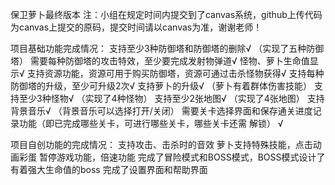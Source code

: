 保卫萝卜最终版本
注：小组在规定时间内提交到了canvas系统，github上传代码为canvas上提交的原码，提交时间请以canvas为准，谢谢老师！

项目基础功能完成情况：
支持至少3种防御塔和防御塔的删除√ （实现了五种防御塔）
需要每种防御塔的攻击特效，至少要完成发射物弹道√
怪物、萝卜生命值显示√
支持资源功能，资源可用于购买防御塔，资源可通过击杀怪物获得√
支持每种防御塔的升级，至少可升级2次√
支持萝卜的升级√ （萝卜有着群体伤害技能）
支持至少3种怪物√ （实现了4种怪物）
支持至少2张地图√ （实现了4张地图）
支持背景音乐√ （背景音乐可以选择打开/关闭）
需要关卡选择界面和保存通关进度记录功能（即已完成哪些关卡，可进行哪些关卡，哪些关卡还需
解锁） √

项目自创功能的完成情况：
支持攻击、击杀时的音效
萝卜支持特殊技能，点击动画彩蛋
暂停游戏功能，倍速功能
完成了冒险模式和BOSS模式，BOSS模式设计了有着强大生命值的boss
完成了设置界面和帮助界面

